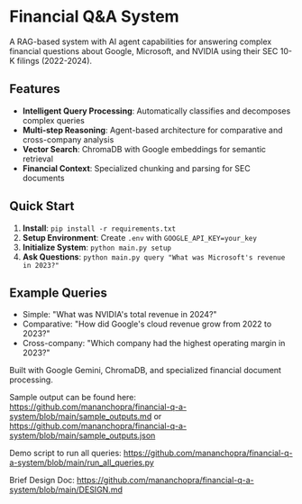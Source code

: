 # Financial Q&A System

A RAG-based system with AI agent capabilities for answering complex financial questions about Google, Microsoft, and NVIDIA using their SEC 10-K filings (2022-2024).

## Features

- **Intelligent Query Processing**: Automatically classifies and decomposes complex queries
- **Multi-step Reasoning**: Agent-based architecture for comparative and cross-company analysis
- **Vector Search**: ChromaDB with Google embeddings for semantic retrieval
- **Financial Context**: Specialized chunking and parsing for SEC documents

## Quick Start

1. **Install**: `pip install -r requirements.txt`
2. **Setup Environment**: Create `.env` with `GOOGLE_API_KEY=your_key`
3. **Initialize System**: `python main.py setup`
4. **Ask Questions**: `python main.py query "What was Microsoft's revenue in 2023?"`

## Example Queries

- Simple: "What was NVIDIA's total revenue in 2024?"
- Comparative: "How did Google's cloud revenue grow from 2022 to 2023?"
- Cross-company: "Which company had the highest operating margin in 2023?"

Built with Google Gemini, ChromaDB, and specialized financial document processing.

Sample output can be found here: https://github.com/mananchopra/financial-q-a-system/blob/main/sample_outputs.md or https://github.com/mananchopra/financial-q-a-system/blob/main/sample_outputs.json

Demo script to run all queries: https://github.com/mananchopra/financial-q-a-system/blob/main/run_all_queries.py

Brief Design Doc: https://github.com/mananchopra/financial-q-a-system/blob/main/DESIGN.md
